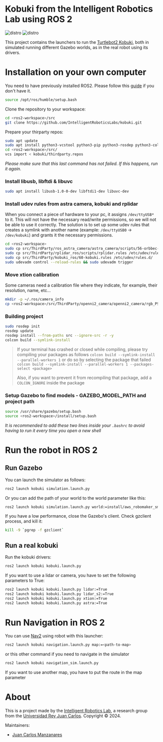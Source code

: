 # Kobuki from the Intelligent Robotics Lab using ROS 2

![distro](https://img.shields.io/badge/Ubuntu%2022-Jammy%20Jellyfish-green)
![distro](https://img.shields.io/badge/ROS2-Humble-blue)

This project contains the launchers to run the [Turtlebot2 Kobuki](https://github.com/kobuki-base), both in simulated running different Gazebo worlds, as in the real robot using its drivers.

# Installation on your own computer
You need to have previously installed ROS2. Please follow this [guide](https://docs.ros.org/en/humble/Installation.html) if you don't have it.
```bash
source /opt/ros/humble/setup.bash
```

Clone the repository to your workspace:
```bash
cd <ros2-workspace>/src
git clone https://github.com/IntelligentRoboticsLabs/kobuki.git
```

Prepare your thirparty repos:
```bash
sudo apt update
sudo apt install python3-vcstool python3-pip python3-rosdep python3-colcon-common-extensions -y
cd <ros2-workspace>/src/
vcs import < kobuki/thirdparty.repos
```
*Please make sure that this last command has not failed. If this happens, run it again.*

### Install libusb, libftdi & libuvc
```bash
sudo apt install libusb-1.0-0-dev libftdi1-dev libuvc-dev
```

### Install udev rules from astra camera, kobuki and rplidar
When you connect a piece of hardware to your pc, it assigns `/dev/ttyUSB*` to it. This will not have the necessary read/write permissions, so we will not be able to use it correctly. The solution is to set up some udev rules that creates a symlink with another name (example: `/dev/ttyUSB0` -> `/dev/kobuki`) and grants it the necessary permissions.
```bash
cd <ros2-workspace>
sudo cp src/ThirdParty/ros_astra_camera/astra_camera/scripts/56-orbbec-usb.rules /etc/udev/rules.d/
sudo cp src/ThirdParty/rplidar_ros/scripts/rplidar.rules /etc/udev/rules.d/
sudo cp src/ThirdParty/kobuki_ros/60-kobuki.rules /etc/udev/rules.d/
sudo udevadm control --reload-rules && sudo udevadm trigger
```

### Move xtion calibration
Some cameras need a calibration file where they indicate, for example, their resolution, name, etc...
```bash
mkdir -p ~/.ros/camera_info
cp <ros2-workspace>/src/ThirdParty/openni2_camera/openni2_camera/rgb_PS1080_PrimeSense.yaml ~/.ros/camera_info
```

### Building project
```bash
sudo rosdep init
rosdep update
rosdep install --from-paths src --ignore-src -r -y
colcon build --symlink-install 
```

>  If your terminal has crashed or closed while compiling, please try compiling your packages as follows `colcon build --symlink-install --parallel-workers 1` or do so by selecting the package that failed `colcon build --symlink-install --parallel-workers 1 --packages-select <package>`
> 
> Also, if you want to prevent it from recompiling that package, add a `COLCON_IGNORE` inside the package

### Setup Gazebo to find models - GAZEBO_MODEL_PATH and project path
```bash
source /usr/share/gazebo/setup.bash
source <ros2-workspace>/install/setup.bash
```
*It is recommended to add these two lines inside your `.bashrc` to avoid having to run it every time you open a new shell*

# Run the robot in ROS 2
## Run Gazebo
You can launch the simulator as follows:
```bash
ros2 launch kobuki simulation.launch.py
```
Or you can add the path of your world to the world parameter like this:
```bash
ros2 launch kobuki simulation.launch.py world:=install/aws_robomaker_small_warehouse_world/share/aws_robomaker_small_warehouse_world/worlds/small_warehouse/small_warehouse.world
``` 

If you have a low performance, close the Gazebo's client. Check gzclient process, and kill it:
```bash
kill -9 `pgrep -f gzclient`
``` 

## Run a real kobuki
Run the kobuki drivers:

```bash
ros2 launch kobuki kobuki.launch.py
``` 

If you want to use a lidar or camera, you have to set the following parameters to True:
```bash
ros2 launch kobuki kobuki.launch.py lidar:=True
ros2 launch kobuki kobuki.launch.py lidar_s2:=True
ros2 launch kobuki kobuki.launch.py xtion:=True
ros2 launch kobuki kobuki.launch.py astra:=True
``` 

# Run Navigation in ROS 2

You can use [Nav2] using robot with this launcher:

```bash
ros2 launch kobuki navigation.launch.py map:=<path-to-map>
``` 

or this other command if you need to navigate in the simulator
```bash
ros2 launch kobuki navigation_sim.launch.py
```

If you want to use another map, you have to put the route in the map parameter


# About

This is a project made by the [Intelligent Robotics Lab], a research group from the [Universidad Rey Juan Carlos].
Copyright &copy; 2024.

Maintainers:

* [Juan Carlos Manzanares]


[Universidad Rey Juan Carlos]: https://www.urjc.es/
[Intelligent Robotics Lab]: https://intelligentroboticslab.gsyc.urjc.es/
[José Miguel Guerrero]: https://sites.google.com/view/jmguerrero
[Juan Carlos Manzanares]: https://github.com/Juancams
[Francisco Martín]: https://github.com/fmrico
[Nav2]: https://navigation.ros.org/
[Keepout Zones]: https://navigation.ros.org/tutorials/docs/navigation2_with_keepout_filter.html?highlight=keep
[SLAM Toolbox]: https://vimeo.com/378682207
[Navigate While Mapping]: https://navigation.ros.org/tutorials/docs/navigation2_with_slam.html
